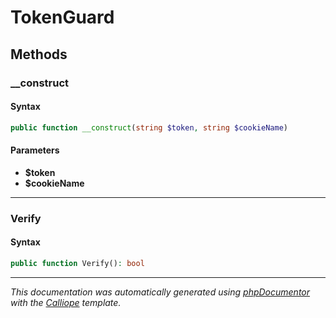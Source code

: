 # TokenGuard

## Methods

### __construct

#### Syntax

```php
public function __construct(string $token, string $cookieName)
```

#### Parameters

- **$token**
- **$cookieName**

---

### Verify

#### Syntax

```php
public function Verify(): bool
```

---

*This documentation was automatically generated using [phpDocumentor](http://www.phpdoc.org/) with the [Calliope](https://github.com/DaphneWebFramework/Calliope) template.*

